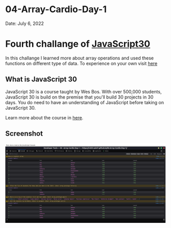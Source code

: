 # 04-Array-Cardio-Day-1

Date: July 6, 2022

# Fourth challange of [JavaScript30](https://javascript30.com/)

In this challange I learned more about array operations and used these functions on different type of data. To experience on your own visit [here](https://rohit-saini7.github.io/04-Array-Cardio-Day-1/)

## What is JavaScript 30

JavaScript 30 is a course taught by Wes Bos. With over 500,000 students, JavaScript 30 is build on the premise that you'll build 30 projects in 30 days. You do need to have an understanding of JavaScript before taking on JavaScript 30.

Learn more about the course in [here](https://javascript30.com/).

## Screenshot

![Screenshot](./assets/screenshot.png)
